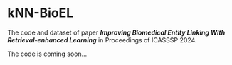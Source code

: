 # kNN-BioEL

The code and dataset of paper ***Improving Biomedical Entity Linking With Retrieval-enhanced Learning*** in Proceedings of ICASSSP 2024.

The code is coming soon...